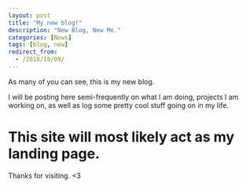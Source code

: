 ```yaml
---
layout: post
title: "My new blog!"
description: "New Blog, New Me."
categories: [News]
tags: [blog, new]
redirect_from:
  - /2018/10/09/
---
```

As many of you can see, this is my new blog.

I will be posting here semi-frequently on what I am doing, projects I am working on, as well as log some pretty cool stuff going on in my life. 


# This site will most likely act as my landing page. 

Thanks for visiting. <3
